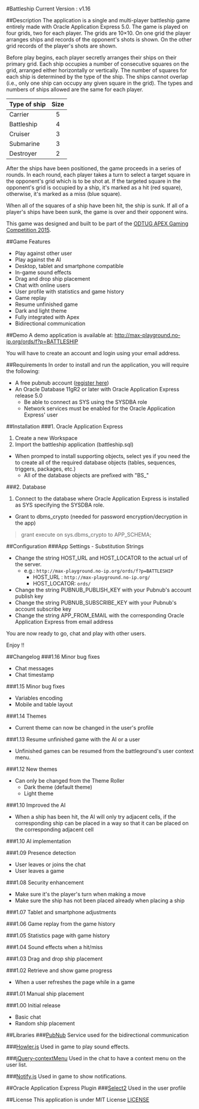 #Battleship
Current Version : v1.16

##Description
The application is a single and multi-player battleship game entirely made with Oracle Application Express 5.0. 
The game is played on four grids, two for each player. The grids are 10×10. On one grid the player arranges ships and records of the opponent's shots is shown. On the other grid records of the player's shots are shown.

Before play begins, each player secretly arranges their ships on their primary grid. Each ship occupies a number of consecutive squares on the grid, arranged either horizontally or vertically. The number of squares for each ship is determined by the type of the ship. The ships cannot overlap (i.e., only one ship can occupy any given square in the grid). The types and numbers of ships allowed are the same for each player.

| Type of ship | Size |
| :----------- | :--: |
| Carrier      | 5    |
| Battleship   | 4    |
| Cruiser      | 3    |
| Submarine    | 3    |
| Destroyer    | 2    |

After the ships have been positioned, the game proceeds in a series of rounds. In each round, each player takes a turn to select a target square in the opponent's grid which is to be shot at. If the targeted square in the opponent's grid is occupied by a ship, it's marked as a hit (red square), otherwise, it's marked as a miss (blue square).

When all of the squares of a ship have been hit, the ship is sunk. If all of a player's ships have been sunk, the game is over and their opponent wins.

This game was designed and built to be part of the [ODTUG APEX Gaming Competition 2015](http://competition.odtug.com/).

##Game Features
* Play against other user
* Play against the AI
* Desktop, tablet and smartphone compatible
* In-game sound effects
* Drag and drop ship placement
* Chat with online users
* User profile with statistics and game history
* Game replay
* Resume unfinished game
* Dark and light theme
* Fully integrated with Apex
* Bidirectional communication

##Demo
A demo application is available at:
http://max-playground.no-ip.org/ords/f?p=BATTLESHIP

You will have to create an account and login using your email address.

##Requirements
In order to install and run the application, you will require the following:

* A free pubnub account ([register here](https://www.pubnub.com/))
* An Oracle Database 11gR2 or later with Oracle Application Express release 5.0
  * Be able to connect as SYS using the SYSDBA role
  * Network services must be enabled for the Oracle Application Express' user

##Installation
###1. Oracle Application Express
1. Create a new Workspace
2. Import the battleship application (battleship.sql)
  * When promped to install supporting objects, select yes if you need the to create all of the required database objects (tables, sequences, triggers, packages, etc.)
    * All of the database objects are prefixed with "BS_"

###2. Database
1. Connect to the database where Oracle Application Express is installed as SYS specifying the SYSDBA role.
 * Grant to dbms_crypto (needed for password encryption/decryption in the app)

> grant execute on sys.dbms_crypto to APP_SCHEMA;

##Configuration
###App Settings - Substitution Strings
* Change the string HOST_URL and HOST_LOCATOR to the actual url of the server.
  * e.g.: `http://max-playground.no-ip.org/ords/f?p=BATTLESHIP`
    * HOST_URL : `http://max-playground.no-ip.org/`
    * HOST_LOCATOR: `ords/`
* Change the string PUBNUB_PUBLISH_KEY with your Pubnub's account publish key
* Change the string PUBNUB_SUBSCRIBE_KEY with your Pubnub's account subscribe key
* Change the string APP_FROM_EMAIL with the corresponding Oracle Application Express from email address

You are now ready to go, chat and play with other users.

Enjoy !!

##Changelog
###1.16 Minor bug fixes
* Chat messages
* Chat timestamp

###1.15 Minor bug fixes
* Variables encoding
* Mobile and table layout

###1.14 Themes
* Current theme can now be changed in the user's profile

###1.13 Resume unfinished game with the AI or a user
* Unfinished games can be resumed from the battleground's user context menu.

###1.12 New themes
* Can only be changed from the Theme Roller
  * Dark theme (default theme)
  * Light theme

###1.10 Improved the AI
* When a ship has been hit, the AI will only try adjacent cells, if the corresponding ship can be placed in a way so that it can be placed on the corresponding adjacent cell

###1.10 AI implementation

###1.09 Presence detection
* User leaves or joins the chat
* User leaves a game

###1.08 Security enhancement
* Make sure it's the player's turn when making a move
* Make sure the ship has not been placed already when placing a ship

###1.07 Tablet and smartphone adjustments

###1.06 Game replay from the game history

###1.05 Statistics page with game history

###1.04 Sound effects when a hit/miss 

###1.03 Drag and drop ship placement

###1.02 Retrieve and show game progress
* When a user refreshes the page while in a game

###1.01 Manual ship placement

###1.00 Initial release
* Basic chat
* Random ship placement

##Libraries
###[PubNub](https://www.pubnub.com/)
Service used for the bidirectional communication

###[Howler.js](https://github.com/goldfire/howler.js)
Used in game to play sound effects.

###[jQuery-contextMenu](https://github.com/swisnl/jQuery-contextMenu)
Used in the chat to have a context menu on the user list.

###[Notify.js](http://notifyjs.com)
Used in game to show notifications.

##Oracle Application Express Plugin
###[Select2](https://github.com/nbuytaert1/apex-select2)
Used in the user profile

##License
This application is under MIT License
[LICENSE](https://github.com/maxime-tremblay/apex-battleship/blob/master/LICENSE)
